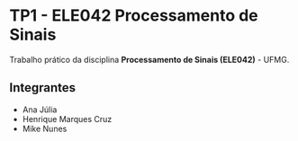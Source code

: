 # TP1 - ELE042 Processamento de Sinais

Trabalho prático da disciplina **Processamento de Sinais (ELE042)** - UFMG.

## Integrantes
- Ana Júlia
- Henrique Marques Cruz
- Mike Nunes
